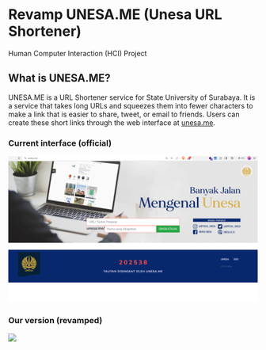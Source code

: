 # Revamp UNESA.ME (Unesa URL Shortener) 
Human Computer Interaction (HCI) Project


## What is UNESA.ME?
UNESA.ME is a URL Shortener service for State University of Surabaya. It is a service that takes long URLs and squeezes them into fewer characters to make a link that is easier to share, tweet, or email to friends. Users can create these short links through the web interface at [unesa.me](https://unesa.me).

### Current interface (official)
<img src="public/docs/unesa-me-official.png">

### Our version (revamped)
<img src="public/docs/early-demo.gif">